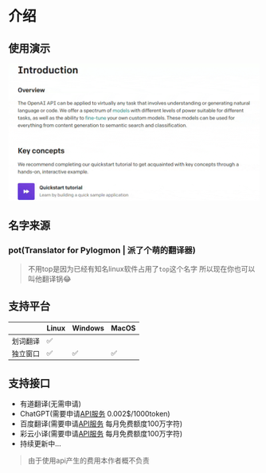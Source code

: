# 介绍

## 使用演示

![example](./asset/example2.gif)

## 名字来源
### pot(Translator for Pylogmon | 派了个萌的翻译器)
> 不用top是因为已经有知名linux软件占用了`top`这个名字
> 所以现在你也可以叫他翻译锅😂

## 支持平台

|   |Linux|Windows|MacOS|
| - |-----|-------|-----|
|划词翻译|✅| | |
|独立窗口|✅|✅|✅|

## 支持接口
- 有道翻译(无需申请)
- ChatGPT(需要申请[API服务](/guide/api/chatgpt) 0.002$/1000token)
- 百度翻译(需要申请[API服务](/guide/api/baidu) 每月免费额度100万字符)
- 彩云小译(需要申请[API服务](/guide/api/caiyun) 每月免费额度100万字符)
- 持续更新中...

> 由于使用api产生的费用本作者概不负责
